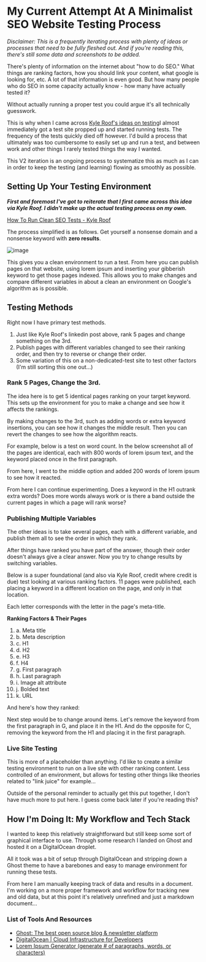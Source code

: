 # My Current Attempt At A Minimalist SEO Website Testing Process

*Disclaimer: This is a frequently iterating process with plenty of ideas or processes that need to be fully fleshed out. And if you're reading this, there's still some data and screenshots to be added.*

There's plenty of information on the internet about "how to do SEO." What things are ranking factors, how you should link your content, what google is looking for, etc. A lot of that information is even good. But how many people who do SEO in some capacity actually know - how many have actually tested it? 

Without actually running a proper test you could argue it's all technically guesswork.

This is why when I came across [Kyle Roof's ideas on testing](https://www.linkedin.com/posts/kyle-roof-seo_seo-seotests-seoscience-activity-6894357516210327552-u5Pt/?trk=public_profile_like_view)I almost immediately got a test site propped up and started running tests. The frequency of the tests quickly died off however. I'd build a process that ultimately was too cumbersome to easily set up and run a test, and between work and other things I rarely tested things the way I wanted. 

This V2 iteration is an ongoing process to systematize this as much as I can in order to keep the testing (and learning) flowing as smoothly as possible. 

## Setting Up Your Testing Environment
***First and foremost I've got to reiterate that I first came across this idea via Kyle Roof. I didn't make up the actual testing process on my own.***

[How To Run Clean SEO Tests - Kyle Roof](https://hvseo.co/blog/how-to-run-clean-seo-tests/)

The process simplified is as follows. Get yourself a nonsense domain and a nonsense keyword with **zero results**. 

![image](https://github.com/krutzar/my-seo-testing-system/assets/28541671/6a05325c-83a6-4495-983c-b9e85c796d8c)

This gives you a clean environment to run a test. From here you can publish pages on that website, using lorem ipsum and inserting your gibberish keyword to get those pages indexed. This allows you to make changes and compare different variables in about a clean an environment on Google's algorithm as is possible. 

## Testing Methods

Right now I have primary test methods. 
1. Just like Kyle Roof's linkedin post above, rank 5 pages and change something on the 3rd. 
2. Publish pages with different variables changed to see their ranking order, and then try to reverse or change their order. 
3. Some variation of this on a non-dedicated-test site to test other factors (I'm still sorting this one out...)

### Rank 5 Pages, Change the 3rd. 
The idea here is to get 5 identical pages ranking on your target keyword. This sets up the environment for you to make a change and see how it affects the rankings. 

By making changes to the 3rd, such as adding words or extra keyword insertions, you can see how it changes the middle result. Then you can revert the changes to see how the algorithm reacts. 

For example, below is a test on word count. In the below screenshot all of the pages are identical, each with 800 words of lorem ipsum text, and the keyword placed once in the first paragraph. 

From here, I went to the middle option and added 200 words of lorem ipsum to see how it reacted. 

From here I can continue experimenting. Does a keyword in the H1 outrank extra words? Does more words always work or is there a band outside the current pages in which a page will rank worse? 

### Publishing Multiple Variables
The other ideas is to take several pages, each with a different variable, and publish them all to see the order in which they rank. 

After things have ranked you have part of the answer, though their order doesn't always give a clear answer. Now you try to change results by switching variables. 

Below is a super foundational (and also via Kyle Roof, credit where credit is due) test looking at various ranking factors. 11 pages were published, each placing a keyword in a different location on the page, and only in that location. 

Each letter corresponds with the letter in the page's meta-title. 

**Ranking Factors & Their Pages**
1. a. Meta title
2. b. Meta description
3. c. H1
4. d. H2
5. e. H3
6. f. H4
7. g. First paragraph
8. h. Last paragraph
9. i. Image alt attribute
10. j. Bolded text
11. k. URL

And here's how they ranked: 

Next step would be to change around items. Let's remove the keyword from the first paragraph in G, and place it in the H1. And do the opposite for C, removing the keyword from the H1 and placing it in the first paragraph.

### Live Site Testing
This is more of a placeholder than anything. I'd like to create a similar testing environment to run on a live site with other ranking content. Less controlled of an environment, but allows for testing other things like theories related to "link juice" for example...

Outside of the personal reminder to actually get this put together, I don't have much more to put here. I guess come back later if you're reading this? 

## How I'm Doing It: My Workflow and Tech Stack
I wanted to keep this relatively straightforward but still keep some sort of graphical interface to use. Through some research I landed on Ghost and hosted it on a DigitalOcean droplet. 

All it took was a bit of setup through DigitalOcean and stripping down a Ghost theme to have a barebones and easy to manage environment for running these tests. 

From here I am manually keeping track of data and results in a document. I'm working on a more proper framework and workflow for tracking new and old data, but at this point it's relatively unrefined and just a markdown document...
### List of Tools And Resources
- [Ghost: The best open source blog & newsletter platform](https://ghost.org/)
- [DigitalOcean | Cloud Infrastructure for Developers](https://www.digitalocean.com/)
- [Lorem Ipsum Generator (generate # of paragraphs, words, or characters)](https://www.lipsum.com/)
